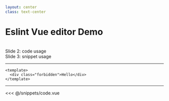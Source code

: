 ```yaml
layout: center
class: text-center
```

# Eslint Vue editor Demo

<br>

<Link to="2">Slide 2: code usage</Link>

<br>

<Link to="3">Slide 3: snippet usage</Link>

---

<ESLintVueEditor :rules="{ 'vue/no-restricted-class': ['error', 'forbidden'] }">

```vue
<template>
  <div class="forbidden">Hello</div>
</template>
```

</ESLintVueEditor>

---

<ESLintVueEditor :rules="{ 
  'vue/no-restricted-class': ['error', 'forbidden'],
  'vue-scoped-css/enforce-style-type': 'error',
  'vue-scoped-css/no-unused-selector': 'error',
  'vue-kebab-class-naming/no-convention-violation': ['error', { enableFix: true }],
  'vue-kebab-class-naming/no-dynamic-class-names': 'error',
  'vue-kebab-class-naming/no-undefined-class-names': 'error',
}">

<<< @/snippets/code.vue

</ESLintVueEditor>
